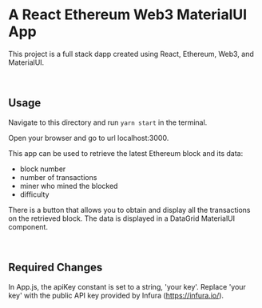 # A React Ethereum Web3 MaterialUI App

This project is a full stack dapp created using React, Ethereum, Web3, and MaterialUI.

&nbsp;
## Usage

Navigate to this directory and run `yarn start` in the terminal.

Open your browser and go to url localhost:3000.

This app can be used to retrieve the latest Ethereum block and its data:
- block number
- number of transactions
- miner who mined the blocked
- difficulty

There is a button that allows you to obtain and display all the transactions on the retrieved block. The data is displayed in a DataGrid MaterialUI component.

&nbsp;
## Required Changes

In App.js, the apiKey constant is set to a string, 'your key'. Replace 'your key' with the public API key provided by Infura (https://infura.io/).

